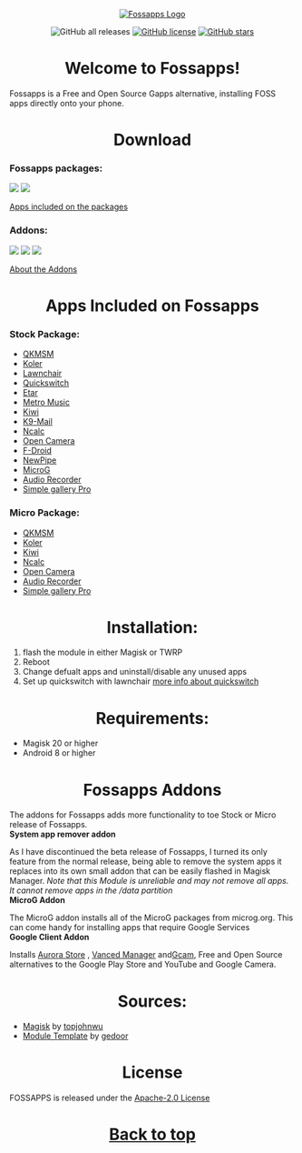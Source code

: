 <p align="center">
  <a href="https://un.pixel-fy.com/"><img alt="Fossapps Logo" src="https://un.pixel-fy.com/assets/images/FOSSAPPS-logo.png"></a>
  </p>

<p align="center">
  <img alt="GitHub all releases" src="https://img.shields.io/github/downloads/wacko1805/FOSSAPPS/total?style=flat-square">
  <a href="https://github.com/wacko1805/FOSSAPPS/blob/main/LICENSE"><img alt="GitHub license" src="https://img.shields.io/github/license/wacko1805/FOSSAPPS?style=flat-square"></a>
  <a href="https://github.com/wacko1805/FOSSAPPS/stargazers"><img alt="GitHub stars" src="https://img.shields.io/github/stars/wacko1805/FOSSAPPS?style=flat-square"></a>
  </p>
  
<h1 align="center"> Welcome to Fossapps! </h1>

Fossapps is a Free and Open Source Gapps alternative, installing FOSS apps directly onto your phone. 


<h1 align="center"> Download</h1>

### Fossapps packages:
  <a href="https://github.com/wacko1805/FOSSAPPS/releases/download/V1.8/Fossapps-V1.8.zip"><img src="https://img.shields.io/badge/Download-Stock-red"></a>  <a href="https://github.com/wacko1805/FOSSAPPS/releases/download/V1.8/Fossapps-micro-V1.8.zip"><img src="https://img.shields.io/badge/Download-Micro-red"></a>
  
[Apps included on the packages](#-ADD_LINK)
### Addons:
  <a href="https://github.com/wacko1805/FOSSAPPS/releases/download/V1.8/Fossapps-GCA.zip"><img src="https://img.shields.io/badge/Download-Google Client Addon-red"></a>     <a href="https://github.com/wacko1805/FOSSAPPS/releases/download/V1.8/Fossapps-MicroG.zip"><img src="https://img.shields.io/badge/Download-MicroG Addon-red"></a>    <a href="https://github.com/wacko1805/FOSSAPPS/releases/download/V1.8/Fossapps-System-App-Remover.zip"><img src="https://img.shields.io/badge/Download-System app remover Addon-red"></a> 
  
[About the Addons](#-ADD_LINK)

<h1 align="center"> Apps Included on Fossapps</h1>

### Stock Package:
* [QKMSM](https://github.com/moezbhatti/qksms)  
* [Koler](https://github.com/Chooloo/call_manage)  
* [Lawnchair](https://github.com/raphtlw/Lawnchair)  
* [Quickswitch](https://github.com/skittles9823/QuickSwitch)  
* [Etar](https://github.com/Etar-Group/Etar-Calendar)  
* [Metro Music](https://github.com/MuntashirAkon/Metro)  
* [Kiwi](https://github.com/kiwibrowser)  
* [K9-Mail](https://k9mail.app/)  
* [Ncalc](https://github.com/tranleduy2000/ncalc)  
* [Open Camera](https://opencamera.org.uk/)  
* [F-Droid](https://f-droid.org/)  
* [NewPipe](https://github.com/TeamNewPipe/NewPipe)
* [MicroG](https://github.com/microg/)
* [Audio Recorder](https://f-droid.org/en/packages/com.github.axet.audiorecorder/)
* [Simple gallery Pro](https://f-droid.org/en/packages/com.simplemobiletools.gallery.pro/)

### Micro Package:

* [QKMSM](https://github.com/moezbhatti/qksms)  
* [Koler](https://github.com/Chooloo/call_manage)  
* [Kiwi](https://github.com/kiwibrowser)  
* [Ncalc](https://github.com/tranleduy2000/ncalc)  
* [Open Camera](https://opencamera.org.uk/)  
* [Audio Recorder](https://f-droid.org/en/packages/com.github.axet.audiorecorder/)
* [Simple gallery Pro](https://f-droid.org/en/packages/com.simplemobiletools.gallery.pro/)

<h1 align="center"> Installation: </h1>

1. flash the module in either Magisk or TWRP
2. Reboot
3. Change defualt apps and uninstall/disable any unused apps
4. Set up quickswitch with lawnchair [more info about quickswitch](https://github.com/skittles9823/QuickSwitch#installation)


<h1 align="center"> Requirements: </h1>

* Magisk 20 or higher
* Android 8 or higher


<h1 align="center"> Fossapps Addons</h1>

The addons for Fossapps adds more functionality to toe Stock or Micro release of Fossapps. 
<br>
**System app remover addon**

As I have discontinued the beta release of Fossapps, I turned its only feature from the normal release, being able to remove the system apps it replaces into its own small addon that can be easily flashed in Magisk Manager. *Note that this Module is unreliable and may not remove all apps. It cannot remove apps in the /data partition*
<br>
**MicroG Addon**

The MicroG addon installs all of the MicroG packages from microg.org. This can come handy for installing apps that require Google Services
<br>
**Google Client Addon**

<p>Installs <a href="[https://auroraoss.com/](https://auroraoss.com/)">Aurora Store</a> , <a href="[https://vancedapp.com](https://vancedapp.com/)">Vanced Manager</a> and<a href="https://www.celsoazevedo.com/files/android/google-camera/dev-urnyx05/">Gcam</a>, Free and Open Source alternatives to the Google Play Store and YouTube and Google Camera.</p>

<h1 align="center"> Sources: </h1>

   * [Magisk](https://github.com/topjohnwu/Magisk) by [topjohnwu](https://github.com/topjohnwu)
   * [Module Template](https://github.com/gedoor/magisk-module-template) by [gedoor](https://github.com/gedoor)
 
 <h1 align="center"> License </h1>
 
 FOSSAPPS is released under the [Apache-2.0 License](https://www.apache.org/licenses/LICENSE-2.0)
 
<h1 align="center"> <a href="#">Back to top</a> </h1>
